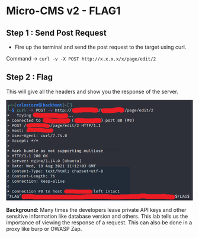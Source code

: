# Micro-CMS v2 - FLAG1

## Step 1 : Send Post Request

- Fire up the terminal and send the post request to the target using curl.

Command -> `curl -v -X POST http://x.x.x.x/x/page/edit/2`

## Step 2 : Flag

This will give all the headers and show you the response of the server.

![](images/flag.png)


**Background:** Many times the developers leave private API keys and other sensitive information like database version and others. This lab tells us the importance of viewing the response of a request. This can also be done in a proxy like burp or OWASP Zap.
